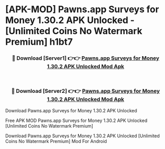 # [APK-MOD] Pawns.app  Surveys for Money 1.30.2 APK Unlocked - [Unlimited Coins No Watermark Premium] h1bt7



<div align="center">
<h3>🔴 Download [Server1] 👉👉 <a href="https://momento.my/?title=Pawns.app__Surveys_for_Money_1.30.2_APK_Unlocked">Pawns.app  Surveys for Money 1.30.2 APK Unlocked Mod Apk</a></h3><br>

<h3>🔴 Download [Server2] 👉👉 <a href="https://momento.my/?title=Pawns.app__Surveys_for_Money_1.30.2_APK_Unlocked">Pawns.app  Surveys for Money 1.30.2 APK Unlocked Mod Apk</a></h3>
</div>



Download Pawns.app  Surveys for Money 1.30.2 APK Unlocked 

Free APK MOD Pawns.app  Surveys for Money 1.30.2 APK Unlocked [Unlimited Coins No Watermark Premium]

Download Pawns.app  Surveys for Money 1.30.2 APK Unlocked [Unlimited Coins No Watermark Premium] Mod For Android
